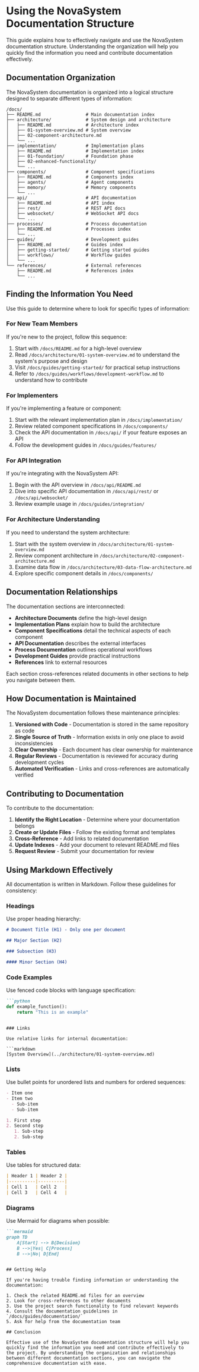 # Using the NovaSystem Documentation Structure

This guide explains how to effectively navigate and use the NovaSystem documentation structure. Understanding the organization will help you quickly find the information you need and contribute documentation effectively.

## Documentation Organization

The NovaSystem documentation is organized into a logical structure designed to separate different types of information:

```
/docs/
├── README.md                 # Main documentation index
├── architecture/             # System design and architecture
│   ├── README.md             # Architecture index
│   ├── 01-system-overview.md # System overview
│   ├── 02-component-architecture.md
│   └── ...
├── implementation/           # Implementation plans
│   ├── README.md             # Implementation index
│   ├── 01-foundation/        # Foundation phase
│   ├── 02-enhanced-functionality/
│   └── ...
├── components/               # Component specifications
│   ├── README.md             # Components index
│   ├── agents/               # Agent components
│   ├── memory/               # Memory components
│   └── ...
├── api/                      # API documentation
│   ├── README.md             # API index
│   ├── rest/                 # REST API docs
│   ├── websocket/            # WebSocket API docs
│   └── ...
├── processes/                # Process documentation
│   ├── README.md             # Processes index
│   └── ...
├── guides/                   # Development guides
│   ├── README.md             # Guides index
│   ├── getting-started/      # Getting started guides
│   ├── workflows/            # Workflow guides
│   └── ...
└── references/               # External references
    ├── README.md             # References index
    └── ...
```

## Finding the Information You Need

Use this guide to determine where to look for specific types of information:

### For New Team Members

If you're new to the project, follow this sequence:

1. Start with `/docs/README.md` for a high-level overview
2. Read `/docs/architecture/01-system-overview.md` to understand the system's purpose and design
3. Visit `/docs/guides/getting-started/` for practical setup instructions
4. Refer to `/docs/guides/workflows/development-workflow.md` to understand how to contribute

### For Implementers

If you're implementing a feature or component:

1. Start with the relevant implementation plan in `/docs/implementation/`
2. Review related component specifications in `/docs/components/`
3. Check the API documentation in `/docs/api/` if your feature exposes an API
4. Follow the development guides in `/docs/guides/features/`

### For API Integration

If you're integrating with the NovaSystem API:

1. Begin with the API overview in `/docs/api/README.md`
2. Dive into specific API documentation in `/docs/api/rest/` or `/docs/api/websocket/`
3. Review example usage in `/docs/guides/integration/`

### For Architecture Understanding

If you need to understand the system architecture:

1. Start with the system overview in `/docs/architecture/01-system-overview.md`
2. Review component architecture in `/docs/architecture/02-component-architecture.md`
3. Examine data flow in `/docs/architecture/03-data-flow-architecture.md`
4. Explore specific component details in `/docs/components/`

## Documentation Relationships

The documentation sections are interconnected:

- **Architecture Documents** define the high-level design
- **Implementation Plans** explain how to build the architecture
- **Component Specifications** detail the technical aspects of each component
- **API Documentation** describes the external interfaces
- **Process Documentation** outlines operational workflows
- **Development Guides** provide practical instructions
- **References** link to external resources

Each section cross-references related documents in other sections to help you navigate between them.

## How Documentation is Maintained

The NovaSystem documentation follows these maintenance principles:

1. **Versioned with Code** - Documentation is stored in the same repository as code
2. **Single Source of Truth** - Information exists in only one place to avoid inconsistencies
3. **Clear Ownership** - Each document has clear ownership for maintenance
4. **Regular Reviews** - Documentation is reviewed for accuracy during development cycles
5. **Automated Verification** - Links and cross-references are automatically verified

## Contributing to Documentation

To contribute to the documentation:

1. **Identify the Right Location** - Determine where your documentation belongs
2. **Create or Update Files** - Follow the existing format and templates
3. **Cross-Reference** - Add links to related documentation
4. **Update Indexes** - Add your document to relevant README.md files
5. **Request Review** - Submit your documentation for review

## Using Markdown Effectively

All documentation is written in Markdown. Follow these guidelines for consistency:

### Headings

Use proper heading hierarchy:

```markdown
# Document Title (H1) - Only one per document

## Major Section (H2)

### Subsection (H3)

#### Minor Section (H4)
```

### Code Examples

Use fenced code blocks with language specification:

```markdown
```python
def example_function():
    return "This is an example"
```
```

### Links

Use relative links for internal documentation:

```markdown
[System Overview](../architecture/01-system-overview.md)
```

### Lists

Use bullet points for unordered lists and numbers for ordered sequences:

```markdown
- Item one
- Item two
  - Sub-item
  - Sub-item

1. First step
2. Second step
   1. Sub-step
   2. Sub-step
```

### Tables

Use tables for structured data:

```markdown
| Header 1 | Header 2 |
|----------|----------|
| Cell 1   | Cell 2   |
| Cell 3   | Cell 4   |
```

### Diagrams

Use Mermaid for diagrams when possible:

```markdown
```mermaid
graph TD
    A[Start] --> B{Decision}
    B -->|Yes| C[Process]
    B -->|No| D[End]
```
```

## Getting Help

If you're having trouble finding information or understanding the documentation:

1. Check the related README.md files for an overview
2. Look for cross-references to other documents
3. Use the project search functionality to find relevant keywords
4. Consult the documentation guidelines in `/docs/guides/documentation/`
5. Ask for help from the documentation team

## Conclusion

Effective use of the NovaSystem documentation structure will help you quickly find the information you need and contribute effectively to the project. By understanding the organization and relationships between different documentation sections, you can navigate the comprehensive documentation with ease.